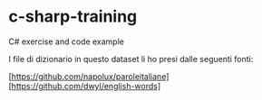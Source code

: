 # c-sharp-training
C# exercise and code example 

I file di dizionario in questo dataset li ho presi dalle seguenti fonti:

[https://github.com/napolux/paroleitaliane]
[https://github.com/dwyl/english-words]

